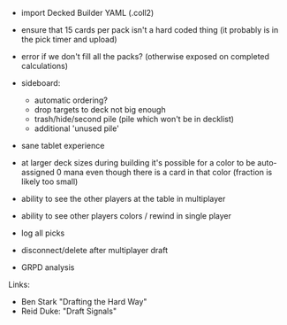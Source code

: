 


- import Decked Builder YAML (.coll2)

- ensure that 15 cards per pack isn't a hard coded thing (it probably is in the pick timer and upload)
- error if we don't fill all the packs? (otherwise exposed on completed calculations)

- sideboard:
    - automatic ordering?
    - drop targets to deck not big enough
    - trash/hide/second pile (pile which won't be in decklist) 
    - additional 'unused pile'

- sane tablet experience

- at larger deck sizes during building it's possible for a color
  to be auto-assigned 0 mana even though there is a card in that color
  (fraction is likely too small)

- ability to see the other players at the table in multiplayer

- ability to see other players colors / rewind in single player

- log all picks 

- disconnect/delete after multiplayer draft

- GRPD analysis

Links:

- Ben Stark "Drafting the Hard Way"
- Reid Duke: "Draft Signals"

